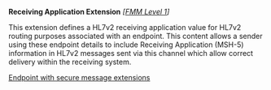 **Receiving Application Extension** *[[FMM Level 1](guidance.html)]*

This extension defines a HL7v2 receiving application value for HL7v2 routing purposes associated with an endpoint.
This content allows a sender using these endpoint details to include Receiving Application (MSH-5) information in HL7v2 messages sent via this channel which allow correct delivery within the receiving system.

[Endpoint with secure message extensions](Endpoint-example0.html)



